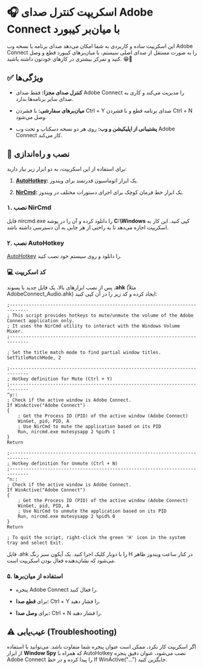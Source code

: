 🎧 اسکریپت کنترل صدای Adobe Connect با میان‌بر کیبورد
=====================================================

این اسکریپت ساده و کاربردی به شما امکان می‌دهد صدای برنامه یا نسخه وب Adobe Connect را به صورت مستقل از صدای اصلی سیستم، با میان‌برهای کیبورد قطع و وصل کنید و تمرکز بیشتری در کارهای خودتون داشته باشید. 😁🤫

✅ ویژگی‌ها
----------

*   **کنترل صدای مجزا:** فقط صدای Adobe Connect را مدیریت می‌کند و کاری به صدای سایر برنامه‌ها ندارد.
    
*   **میان‌برهای سفارشی:** با فشردن Ctrl + Y صدای برنامه قطع و با فشردن Ctrl + N وصل می‌شود.
    
*   **پشتیبانی از اپلیکیشن و وب:** روی هر دو نسخه دسکتاپ و تحت وب Adobe Connect کار می‌کند.
    

🔧 نصب و راه‌اندازی
-------------------

برای استفاده از این اسکریپت، به دو ابزار زیر نیاز دارید:

1.  [**AutoHotkey**](https://www.autohotkey.com/)**:** یک ابزار اتوماسیون قدرتمند برای ویندوز.
    
2.  [**NirCmd**](https://www.nirsoft.net/utils/nircmd.html)**:** یک ابزار خط فرمان کوچک برای اجرای دستورات مختلف در ویندوز.
    

### ۱. نصب NirCmd

فایل nircmd.exe را دانلود کرده و آن را در پوشه **C:\\Windows** کپی کنید. این کار به اسکریپت اجازه می‌دهد تا به راحتی از هر جایی به آن دسترسی داشته باشد.

### ۲. نصب AutoHotkey

[AutoHotkey](https://www.autohotkey.com/) را دانلود و روی سیستم خود نصب کنید.

### 💻 کد اسکریپت

پس از نصب ابزارهای بالا، یک فایل جدید با پسوند **.ahk** (مثلاً AdobeConnect\_Audio.ahk) ایجاد کرده و کد زیر را در آن کپی کنید:

```
;-----------------------------------------------------------------------------
; This script provides hotkeys to mute/unmute the volume of the Adobe Connect application only.
; It uses the NirCmd utility to interact with the Windows Volume Mixer.
;-----------------------------------------------------------------------------

; Set the title match mode to find partial window titles.
SetTitleMatchMode, 2

;-----------------------------------------------------------------------------
; Hotkey definition for Mute (Ctrl + Y)
;-----------------------------------------------------------------------------
^y::
; Check if the active window is Adobe Connect.
If WinActive("Adobe Connect")
{
    ; Get the Process ID (PID) of the active window (Adobe Connect)
    WinGet, pid, PID, A
    ; Use NirCmd to mute the application based on its PID
    Run, nircmd.exe mutesysapp 2 %pid% 1
}
Return

;-----------------------------------------------------------------------------
; Hotkey definition for Unmute (Ctrl + N)
;-----------------------------------------------------------------------------
^n::
; Check if the active window is Adobe Connect.
If WinActive("Adobe Connect")
{
    ; Get the Process ID (PID) of the active window (Adobe Connect)
    WinGet, pid, PID, A
    ; Use NirCmd to unmute the application based on its PID
    Run, nircmd.exe mutesysapp 2 %pid% 0
}
Return

; To quit the script, right-click the green 'H' icon in the system tray and select Exit.
```

فایل .ahk را با دوبار کلیک اجرا کنید. یک آیکون سبز رنگ H در کنار ساعت ویندوز ظاهر می‌شود که نشان‌دهنده فعال بودن اسکریپت است.

### ۵. استفاده از میان‌برها

*   پنجره Adobe Connect را فعال کنید.
    
*   برای **قطع صدا:** Ctrl + Y را فشار دهید.
    
*   برای **وصل صدا:** Ctrl + N را فشار دهید.
    

⚠️ عیب‌یابی (Troubleshooting)
-----------------------------

اگر اسکریپت کار نکرد، ممکن است عنوان پنجره شما متفاوت باشد. می‌توانید با استفاده از ابزار **Window Spy** که همراه با AutoHotkey نصب می‌شود، عنوان دقیق پنجره Adobe Connect را پیدا کرده و در خط If WinActive("...") جایگزین کنید.
